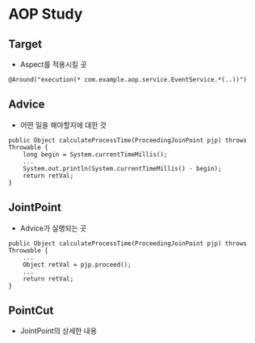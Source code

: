 # AOP Study

## Target
- Aspect를 적용시킬 곳
```
@Around("execution(* com.example.aop.service.EventService.*(..))")
```
## Advice
- 어떤 일을 해야할지에 대한 것
```
public Object calculateProcessTime(ProceedingJoinPoint pjp) throws Throwable {
    long begin = System.currentTimeMillis();
    ... 
    System.out.println(System.currentTimeMillis() - begin);
    return retVal;
}
```
## JointPoint
- Advice가 실행되는 곳
```
public Object calculateProcessTime(ProceedingJoinPoint pjp) throws Throwable {
    ...
    Object retVal = pjp.proceed();
    ...
    return retVal;
}
```
## PointCut
- JointPoint의 상세한 내용
